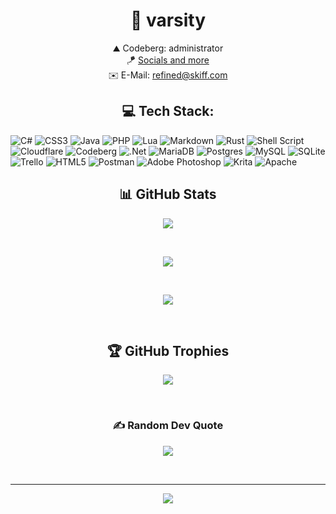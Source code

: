 <h1 align="center">🌿 varsity</h1>
<p align=center>
⛰️ Codeberg: administrator<br>🪁 <a href="https://segfault.life/" target="_blank">Socials and more</a><br>✉️ E-Mail: <a href="mailto:refined@skiff.com" target="_blank">refined@skiff.com</a>
 </p>


<h2 align="center">💻 Tech Stack:</h2>

![C#](https://img.shields.io/badge/c%23-%23239120.svg?style=for-the-badge&logo=c-sharp&logoColor=white) ![CSS3](https://img.shields.io/badge/css3-%231572B6.svg?style=for-the-badge&logo=css3&logoColor=white) ![Java](https://img.shields.io/badge/java-%23ED8B00.svg?style=for-the-badge&logo=java&logoColor=white) ![PHP](https://img.shields.io/badge/php-%23777BB4.svg?style=for-the-badge&logo=php&logoColor=white) ![Lua](https://img.shields.io/badge/lua-%232C2D72.svg?style=for-the-badge&logo=lua&logoColor=white) ![Markdown](https://img.shields.io/badge/markdown-%23000000.svg?style=for-the-badge&logo=markdown&logoColor=white) ![Rust](https://img.shields.io/badge/rust-%23000000.svg?style=for-the-badge&logo=rust&logoColor=white) ![Shell Script](https://img.shields.io/badge/shell_script-%23121011.svg?style=for-the-badge&logo=gnu-bash&logoColor=white) ![Cloudflare](https://img.shields.io/badge/Cloudflare-F38020?style=for-the-badge&logo=Cloudflare&logoColor=white) ![Codeberg](https://img.shields.io/badge/Codeberg-2185D0?style=for-the-badge&logo=Codeberg&logoColor=white) ![.Net](https://img.shields.io/badge/.NET-5C2D91?style=for-the-badge&logo=.net&logoColor=white) ![MariaDB](https://img.shields.io/badge/MariaDB-003545?style=for-the-badge&logo=mariadb&logoColor=white) ![Postgres](https://img.shields.io/badge/postgres-%23316192.svg?style=for-the-badge&logo=postgresql&logoColor=white) ![MySQL](https://img.shields.io/badge/mysql-%2300f.svg?style=for-the-badge&logo=mysql&logoColor=white) ![SQLite](https://img.shields.io/badge/sqlite-%2307405e.svg?style=for-the-badge&logo=sqlite&logoColor=white) ![Trello](https://img.shields.io/badge/Trello-%23026AA7.svg?style=for-the-badge&logo=Trello&logoColor=white) ![HTML5](https://img.shields.io/badge/html5-%23E34F26.svg?style=for-the-badge&logo=html5&logoColor=white) ![Postman](https://img.shields.io/badge/Postman-FF6C37?style=for-the-badge&logo=postman&logoColor=white) ![Adobe Photoshop](https://img.shields.io/badge/adobephotoshop-%2331A8FF.svg?style=for-the-badge&logo=adobephotoshop&logoColor=white) ![Krita](https://img.shields.io/badge/Krita-203759?style=for-the-badge&logo=krita&logoColor=EEF37B) ![Apache](https://img.shields.io/badge/apache-%23D42029.svg?style=for-the-badge&logo=apache&logoColor=white)

<h2 align="center">📊 GitHub Stats</h2>

<p align="center"><img align="center" src="https://github-readme-stats.vercel.app/api?username=vars1ty&theme=dark&hide_border=false&include_all_commits=true&count_private=true)"></img></p><br />
<p align="center"><img align="center" src="https://github-readme-streak-stats.herokuapp.com/?user=vars1ty&theme=dark&hide_border=false)"></img></p><br />
<p align="center"><img align="center" src="https://github-readme-stats.vercel.app/api/top-langs/?username=vars1ty&theme=dark&hide_border=false&include_all_commits=true&count_private=true&layout=compact"></img></p><br />

<h2 align="center">🏆 GitHub Trophies</h2>
<p align="center"><img align="center" src="https://github-profile-trophy.vercel.app/?username=vars1ty&theme=onestar&no-frame=false&no-bg=false&margin-w=4"></img></p><br />

<h3 align="center">✍️ Random Dev Quote</h3>
<p align="center"><img align="center" src="https://quotes-github-readme.vercel.app/api?type=vetical&theme=dark"></img></p><br />

---
<p align="center"><img align="center" src="https://komarev.com/ghpvc/?username=vars1ty&color=orange"></img></p><br />

<!-- Proudly created with GPRM ( https://gprm.itsvg.in ) -->
